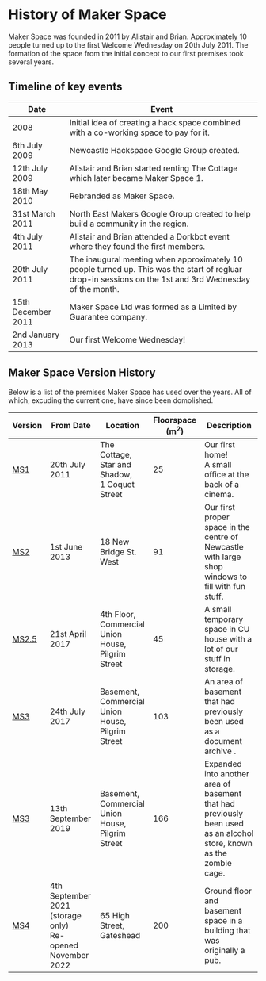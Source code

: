 # History of Maker Space

Maker Space was founded in 2011 by Alistair and Brian.
Approximately 10 people turned up to the first Welcome Wednesday  on 20th July 2011.
The formation of the space from the initial concept to our first premises took several years.

## Timeline of key events

|Date|Event|
|---|---|
|2008|Initial idea of creating a hack space combined with a co-working space to pay for it.|
|6th July 2009|Newcastle Hackspace Google Group created.|
|12th July 2009|Alistair and Brian started renting The Cottage which later became Maker Space 1.|
|18th May 2010|Rebranded as Maker Space.|
|31st March 2011|North East Makers Google Group created to help build a community in the region.|
|4th July 2011|Alistair and Brian attended a Dorkbot event where they found the first members.|
|20th July 2011|The inaugural meeting when approximately 10 people turned up. This was the start of regluar drop-in sessions on the 1st and 3rd Wednesday of the month.|
|15th December 2011|Maker Space Ltd was formed as a Limited by Guarantee company.|
|2nd January 2013|Our first Welcome Wednesday!|


## Maker Space Version History

Below is a list of the premises Maker Space has used over the years.
All of which, excuding the current one, have since been domolished.

|Version|From Date|Location|Floorspace (m<sup>2</sup>)|Description|
|---|---|---|---|--|
|[MS1](./ms1/)|20th July 2011|The Cottage,<br>Star and Shadow,<br>1 Coquet Street|25|Our first home!<br>A small office at the back of a cinema.|
|[MS2](./ms2/)|1st June 2013|18 New Bridge St. West|91|Our first proper space in the centre of Newcastle with large shop windows to fill with fun stuff.|
|[MS2.5](./ms3/)|21st April 2017|4th Floor,<br>Commercial Union House,<br>Pilgrim Street|45|A small temporary space in CU house with a lot of our stuff in storage.|
|[MS3](./ms3/)|24th July 2017|Basement,<br>Commercial Union House,<br>Pilgrim Street|103|An area of basement that had previously been used as a document archive .|
|[MS3](./ms3/)|13th September 2019|Basement,<br>Commercial Union House,<br>Pilgrim Street|166|Expanded into another area of basement that had previously been used as an alcohol store, known as the zombie cage.|
|[MS4](../the_space/)|4th September 2021 (storage only)<br>Re-opened November 2022|65 High Street,<br>Gateshead|200|Ground floor and basement space in a building that was originally a pub.|